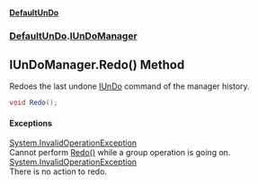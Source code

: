 #### [DefaultUnDo](DefaultUnDo.md 'DefaultUnDo')
### [DefaultUnDo](DefaultUnDo.md#DefaultUnDo 'DefaultUnDo').[IUnDoManager](IUnDoManager.md 'DefaultUnDo.IUnDoManager')
## IUnDoManager.Redo() Method
Redoes the last undone [IUnDo](IUnDo.md 'DefaultUnDo.IUnDo') command of the manager history.  
```csharp
void Redo();
```
#### Exceptions
[System.InvalidOperationException](https://docs.microsoft.com/en-us/dotnet/api/System.InvalidOperationException 'System.InvalidOperationException')  
Cannot perform [Redo()](IUnDoManager_Redo().md 'DefaultUnDo.IUnDoManager.Redo()') while a group operation is going on.
[System.InvalidOperationException](https://docs.microsoft.com/en-us/dotnet/api/System.InvalidOperationException 'System.InvalidOperationException')  
There is no action to redo.
